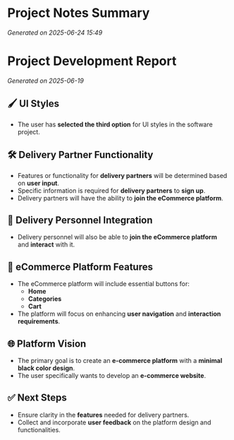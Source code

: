 # Project Notes Summary

*Generated on 2025-06-24 15:49*

# Project Development Report

*Generated on 2025-06-19*

## 🖌️ **UI Styles**
- The user has **selected the third option** for UI styles in the software project.
  
## 🛠️ **Delivery Partner Functionality**
- Features or functionality for **delivery partners** will be determined based on **user input**.
- Specific information is required for **delivery partners** to **sign up**.
- Delivery partners will have the ability to **join the eCommerce platform**.
  
## 🚚 **Delivery Personnel Integration**
- Delivery personnel will also be able to **join the eCommerce platform** and **interact** with it.

## 🛒 **eCommerce Platform Features**
- The eCommerce platform will include essential buttons for:
  - **Home**
  - **Categories**
  - **Cart**
- The platform will focus on enhancing **user navigation** and **interaction requirements**.

## 🌐 **Platform Vision**
- The primary goal is to create an **e-commerce platform** with a **minimal black color design**.
- The user specifically wants to develop an **e-commerce website**. 

## ✅ **Next Steps**
- Ensure clarity in the **features** needed for delivery partners. 
- Collect and incorporate **user feedback** on the platform design and functionalities.
